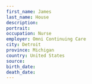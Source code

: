 ```yaml
---
first_name: James
last_name: House
description: 
portrait: 
occupation: Nurse
employer: Omni Continuing Care
city: Detroit
province: Michigan
country: United States
source: 
birth_date: 
death_date: 
---
```


